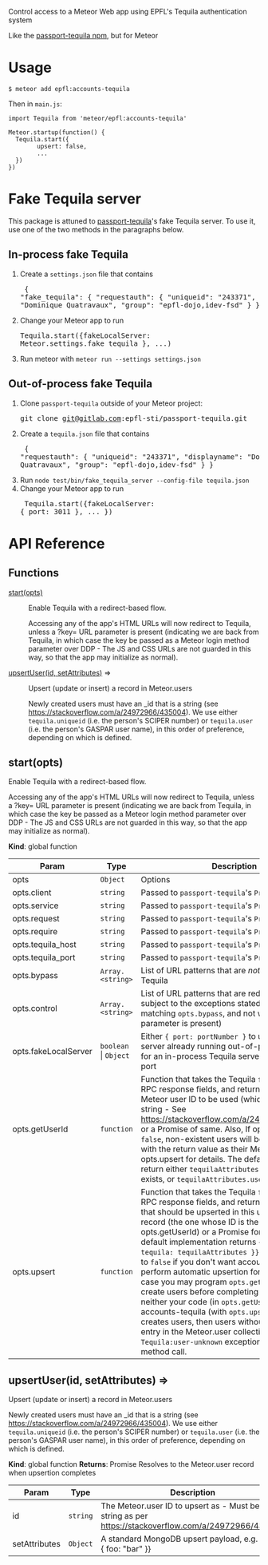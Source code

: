 Control access to a Meteor Web app using EPFL's Tequila authentication system

Like the [passport-tequila npm](https://www.npmjs.com/package/passport-tequila), but for Meteor

# Usage

```
$ meteor add epfl:accounts-tequila
```

Then in `main.js`:

```
import Tequila from 'meteor/epfl:accounts-tequila'

Meteor.startup(function() {
  Tequila.start({
        upsert: false,
        ...
  })
})
```

# Fake Tequila server

This package is attuned to
[passport-tequila](https://www.npmjs.com/package/passport-tequila)'s
fake Tequila server. To use it, use one of the two methods in the
paragraphs below.


## In-process fake Tequila

1. Create a `settings.json` file that contains <pre>
{
    "fake_tequila": {
        "requestauth": {
            "uniqueid": "243371",
            "displayname": "Dominique Quatravaux",
            "group": "epfl-dojo,idev-fsd"
        }
    }
}</pre>
1. Change your Meteor app to run <pre>Tequila.start({fakeLocalServer: Meteor.settings.fake_tequila }, ...)</pre>
1. Run meteor with `meteor run --settings settings.json`


## Out-of-process fake Tequila

1. Clone `passport-tequila` outside of your Meteor project: <pre>git clone git@gitlab.com:epfl-sti/passport-tequila.git</pre>
1. Create a `tequila.json` file that contains<pre>
{
    "requestauth": {
        "uniqueid": "243371",
        "displayname": "Dominique Quatravaux",
        "group": "epfl-dojo,idev-fsd"
    }
}</pre>
1. Run `node test/bin/fake_tequila_server --config-file tequila.json`
1. Change your Meteor app to run <pre>
Tequila.start({fakeLocalServer: { port: 3011 }, ... })</pre>

# API Reference

## Functions

<dl>
<dt><a href="#start">start(opts)</a></dt>
<dd><p>Enable Tequila with a redirect-based flow.</p>
<p>Accessing any of the app&#39;s HTML URLs will now redirect to Tequila,
unless a ?key= URL parameter is present (indicating we are back
from Tequila, in which case the key be passed as a Meteor login
method parameter over DDP - The JS and CSS URLs are not guarded in
this way, so that the app may initialize as normal).</p>
</dd>
<dt><a href="#upsertUser">upsertUser(id, setAttributes)</a> ⇒</dt>
<dd><p>Upsert (update or insert) a record in Meteor.users</p>
<p>Newly created users must have an _id that is a string (see
<a href="https://stackoverflow.com/a/24972966/435004">https://stackoverflow.com/a/24972966/435004</a>). We use either
<code>tequila.uniqueid</code> (i.e. the person&#39;s SCIPER number) or
<code>tequila.user</code> (i.e. the person&#39;s GASPAR user name), in this order
of preference, depending on which is defined.</p>
</dd>
</dl>

<a name="start"></a>

## start(opts)
Enable Tequila with a redirect-based flow.

Accessing any of the app's HTML URLs will now redirect to Tequila,
unless a ?key= URL parameter is present (indicating we are back
from Tequila, in which case the key be passed as a Meteor login
method parameter over DDP - The JS and CSS URLs are not guarded in
this way, so that the app may initialize as normal).

**Kind**: global function

| Param | Type | Description |
| --- | --- | --- |
| opts | <code>Object</code> | Options |
| opts.client | <code>string</code> | Passed to `passport-tequila`'s `Protocol` object |
| opts.service | <code>string</code> | Passed to `passport-tequila`'s `Protocol` object |
| opts.request | <code>string</code> | Passed to `passport-tequila`'s `Protocol` object |
| opts.require | <code>string</code> | Passed to `passport-tequila`'s `Protocol` object |
| opts.tequila_host | <code>string</code> | Passed to `passport-tequila`'s `Protocol` object |
| opts.tequila_port | <code>string</code> | Passed to `passport-tequila`'s `Protocol` object |
| opts.bypass | <code>Array.&lt;string&gt;</code> | List of URL patterns that are *not* redirected                                  to Tequila |
| opts.control | <code>Array.&lt;string&gt;</code> | List of URL patterns that are redirected to                                  Tequila, subject to the exceptions stated above                                  (i.e. not matching `opts.bypass`, and not when a                                  ?key= URL parameter is present) |
| opts.fakeLocalServer | <code>boolean</code> \| <code>Object</code> | Either `{ port: portNumber }` to                                  use a Tequila server already running out-of-process,                                  or `true` for an in-process Tequila                                  server on an ephemeral port |
| opts.getUserId | <code>function</code> | Function that takes the Tequila `fetchattributes`                                  RPC response fields, and returns either the Meteor                                  user ID to be used (which must be a string - See                                  https://stackoverflow.com/a/24972966/435004) or                                  a Promise of same. Also, If opts.upsert is not                                  `false`, non-existent users will be auto-created                                  with the return value as their Meteor user ID;                                  see opts.upsert for details. The default behavior                                  is to return either `tequilaAttributes.uniqueid`                                  if it exists, or `tequilaAttributes.user`                                  otherwise. |
| opts.upsert | <code>function</code> | Function that takes the Tequila `fetchattributes`                                  RPC response fields, and returns either the things                                  that should be upserted in this user's `Meteor.user`                                  record (the one whose ID is the return value of                                  opts.getUserId) or a Promise for same. The default                                  implementation returns                                  `{ $set: { tequila: tequilaAttributes }}`.                                  Set opts.upsert to `false` if you don't want                                  accounts-tequila to perform automatic upsertion                                  for you (in which case you may program                                  `opts.getUserId` to auto-create users before                                  completing its Promise). If neither your code                                  (in `opts.getUserId`) nor accounts-tequila (with                                  `opts.upsert`) auto-creates users, then users                                  without a pre-existent entry in the Meteor.user                                  collection get a `Tequila:user-unknown` exception                                  to their `login` method call. |

<a name="upsertUser"></a>

## upsertUser(id, setAttributes) ⇒
Upsert (update or insert) a record in Meteor.users

Newly created users must have an _id that is a string (see
https://stackoverflow.com/a/24972966/435004). We use either
`tequila.uniqueid` (i.e. the person's SCIPER number) or
`tequila.user` (i.e. the person's GASPAR user name), in this order
of preference, depending on which is defined.

**Kind**: global function
**Returns**: Promise Resolves to the Meteor.user record when upsertion completes

| Param | Type | Description |
| --- | --- | --- |
| id | <code>string</code> | The Meteor.user ID to upsert as - Must be a                  string as per                  https://stackoverflow.com/a/24972966/435004 |
| setAttributes | <code>Object</code> | A standard MongoDB upsert payload, e.g.                 { $set: { foo: "bar" }} |

